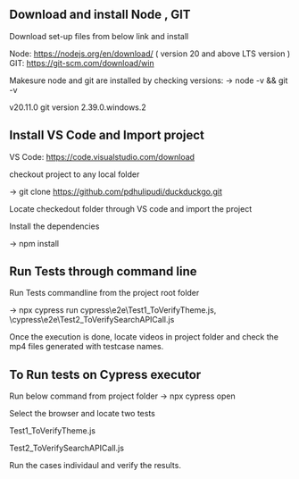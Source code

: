 Download and install Node , GIT
--------
Download set-up files from below link and install

Node: https://nodejs.org/en/download/ ( version 20 and above LTS version )
GIT: https://git-scm.com/download/win

Makesure node and git are installed by checking versions: 
-> node -v && git -v

v20.11.0
git version 2.39.0.windows.2

Install VS Code and Import project
------

VS Code: https://code.visualstudio.com/download

checkout project to any local folder

-> git clone https://github.com/pdhulipudi/duckduckgo.git

Locate checkedout folder through VS code and import the project

Install the dependencies

-> npm install

Run Tests through command line
--------

Run Tests commandline from the project root folder

-> npx cypress run cypress\e2e\Test1_ToVerifyTheme.js, \cypress\e2e\Test2_ToVerifySearchAPICall.js

Once the execution is done, locate videos in project folder and check the mp4 files generated with testcase names.

To Run tests on Cypress executor
-------

Run below command from project folder
-> npx cypress open

Select the browser and locate two tests 

Test1_ToVerifyTheme.js

Test2_ToVerifySearchAPICall.js

Run the cases individaul and verify the results.


